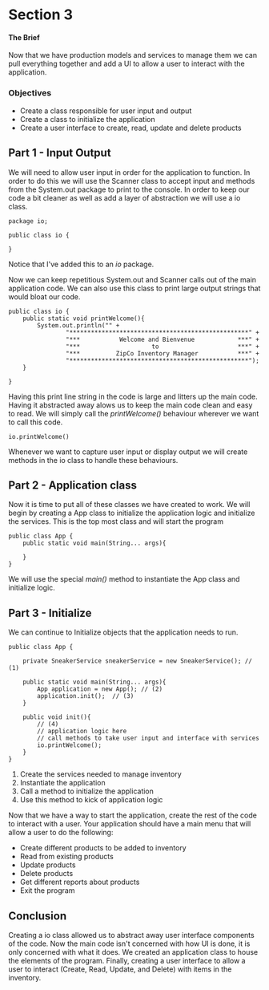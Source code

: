 # Section 3

#### The Brief
Now that we have production models and services to manage them we can pull everything together and add a UI to allow a user to interact with the application.

### Objectives
* Create a class responsible for user input and output
* Create a class to initialize the application
* Create a user interface to create, read, update and delete products

## Part 1 - Input Output
We will need to allow user input in order for the application to function. In order to do this we will use the Scanner class to accept input and methods from the System.out package to print to the console. In order to keep our code a bit cleaner as well as add a layer of abstraction we will use a io class. 

```
package io;

public class io {

}
```

Notice that I've added this to an _io_ package.

Now we can keep repetitious System.out and Scanner calls out of the main application code. We can also use this class to print large output strings that would bloat our code.

```
public class io {
    public static void printWelcome(){
        System.out.println("" +
                "**************************************************" +
                "***           Welcome and Bienvenue            ***" +
                "***                    to                      ***" +
                "***          ZipCo Inventory Manager           ***" +
                "**************************************************");
    }

}
```

Having this print line string in the code is large and litters up the main code. Having it abstracted away alows us to keep the main code clean and easy to read. We will simply call the _printWelcome()_ behaviour wherever we want to call this code.

```
io.printWelcome()
```

Whenever we want to capture user input or display output we will create methods in the io class to handle these behaviours.

## Part 2 - Application class
Now it is time to put all of these classes we have created to work. We will begin by creating a App class to initialize the application logic and initialize the services. This is the top most class and will start the program

```
public class App {
	public static void main(String... args){
	
	}
}
```

We will use the special _main()_ method to instantiate the App class and initialize logic. 


## Part 3 - Initialize
We can continue to Initialize objects that the application needs to run.

```
public class App {

	private SneakerService sneakerService = new SneakerService(); // (1)
	
	public static void main(String... args){
		App application = new App(); // (2)
		application.init();  // (3)
	}
	
	public void init(){
		// (4)
		// application logic here 
		// call methods to take user input and interface with services
		io.printWelcome();
	}
}
```

1. Create the services needed to manage inventory
2. Instantiate the application
3. Call a method to initialize the application
4. Use this method to kick of application logic

Now that we have a way to start the application, create the rest of the code to interact with a user. Your application should have a main menu that will allow a user to do the following:

* Create different products to be added to inventory
* Read from existing products
* Update products
* Delete products
* Get different reports about products
* Exit the program

## Conclusion

Creating a io class allowed us to abstract away user interface components of the code. Now the main code isn't concerned with how UI is done, it is only concerned with what it does. We created an application class to house the elements of the program. Finally, creating a user interface to allow a user to interact (Create, Read, Update, and Delete) with items in the inventory.



